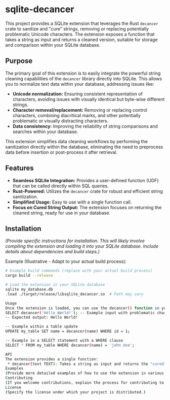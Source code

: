 # sqlite-decancer

This project provides a SQLite extension that leverages the Rust `decancer` crate to sanitize and "cure" strings, removing or replacing potentially problematic Unicode characters.  The extension exposes a function that takes a string as input and returns a cleaned version, suitable for storage and comparison within your SQLite database.

## Purpose

The primary goal of this extension is to easily integrate the powerful string cleaning capabilities of the `decancer` library directly into SQLite.  This allows you to normalize text data within your database, addressing issues like:

* **Unicode normalization:**  Ensuring consistent representation of characters, avoiding issues with visually identical but byte-wise different strings.
* **Character removal/replacement:** Removing or replacing control characters, combining diacritical marks, and other potentially problematic or visually distracting characters.
* **Data consistency:**  Improving the reliability of string comparisons and searches within your database.

This extension simplifies data cleaning workflows by performing the sanitization directly within the database, eliminating the need to preprocess data before insertion or post-process it after retrieval.

## Features

* **Seamless SQLite Integration:**  Provides a user-defined function (UDF) that can be called directly within SQL queries.
* **Rust-Powered:**  Utilizes the `decancer` crate for robust and efficient string sanitization.
* **Simplified Usage:**  Easy to use with a single function call.
* **Focus on Cured String Output:**  The extension focuses on returning the cleaned string, ready for use in your database.

## Installation

_(Provide specific instructions for installation.  This will likely involve compiling the extension and loading it into your SQLite database.  Include details about dependencies and build steps.)_

Example (Illustrative - Adapt to your actual build process):

```bash
# Example build commands (replace with your actual build process)
cargo build --release

# Load the extension in your SQLite database
sqlite my_database.db
.load ./target/release/libsqlite_decancer.so  # Path may vary

Usage
Once the extension is loaded, you can use the decancer() function in your SQL queries:
SELECT decancer('Héllo Wørld!'); -- Example input with problematic characters
-- Expected output: Hello World!

-- Example within a table update
UPDATE my_table SET name = decancer(name) WHERE id = 1;

-- Example in a SELECT statement with a WHERE clause
SELECT * FROM my_table WHERE decancer(name) = 'john doe';

API
The extension provides a single function:
 * decancer(text TEXT): Takes a string as input and returns the "cured" string after applying the decancer transformations.
Examples
(Provide more detailed examples of how to use the extension in various scenarios.)
Contributing
(If you welcome contributions, explain the process for contributing to your project.)
License
(Specify the license under which your project is distributed.)

